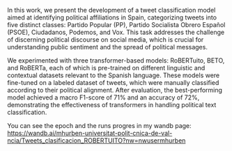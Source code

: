 In this work, we present the development of a tweet classification model aimed at identifying political affiliations in Spain, categorizing tweets into five distinct classes: Partido Popular (PP), Partido Socialista Obrero Español (PSOE), Ciudadanos, Podemos, and Vox. This task addresses the challenge of discerning political discourse on social media, which is crucial for understanding public sentiment and the spread of political messages.

We experimented with three transformer-based models: RoBERTuito, BETO, and RoBERTa, each of which is pre-trained on different linguistic and contextual datasets relevant to the Spanish language. These models were fine-tuned on a labeled dataset of tweets, which were manually classified according to their political alignment. After evaluation, the best-performing model achieved a macro F1-score of 71% and an accuracy of 72%, demonstrating the effectiveness of transformers in handling political text classification.

You can see the epoch and the runs progres in my wandb page: https://wandb.ai/mhurben-universitat-polit-cnica-de-val-ncia/Tweets_clasificacion_ROBERTUITO?nw=nwusermhurben
